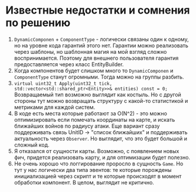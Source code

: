 # **Известные недостатки и сомнения по решению**
1. `DynamicComponen` + `ComponentType` - логически связаны один к одному, но на уровне кода гарантий этого нет. Гарантии можно реализовать через шаблоны, но шаблонная магия на мой взгляд сложно воспринимается. Поэтому для внешнего пользователя гарантия предоставляется через класс EntityBuilder.
2. Когда компонентов будет слишком много то `DynamicComponen` и `ComponentType` станут огромными. Тогда можно на группы разбить.
3. `virtual uint32_t Apply(uint32_t tick, std::vector<std::shared_ptr<Entity>>& entities) const = 0;` Возвращаемый тип возможно выглядит как костыль.
Но с другой стороны тут можно возвращать структуру с какой-то статистикой и метриками для каждой систем.
4. В коде есть места которые работают за O(N^2) - это можно оптимизировать если помечать координаты на карте, и искать ближайших войнов по радиусу атаки. Еще вариант сразу поддерживать связь UnitID -> "список ближайших" и поддерживать актуальность через `Observer`. Но выглядит, что это будет большой и сложный код.
5. Я отказался от сущности карты. Возможно, с появлением новых фич, придется реализовать карту, и для оптимизации будет полезно.
6. Не очень хорошо что логгирование проросло в сущность `Game`. Но тут у нас логически два типа эвентов: те которые порождены инициализацией через скрипт и те которые происходят в момент обработки компонент. В целом, выглядит не критично.
